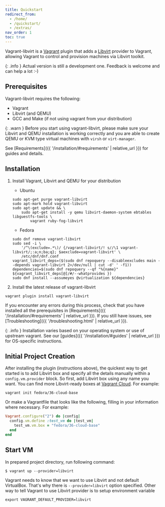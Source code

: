 ```yaml
---
title: Quickstart
redirect_from:
  - /home/
  - /quickstart/
  - /extras/
nav_order: 1
toc: true
---
```

Vagrant-libvirt is a [Vagrant](http://www.vagrantup.com) plugin that adds a
[Libvirt](http://libvirt.org) provider to Vagrant, allowing Vagrant to
control and provision machines via Libvirt toolkit.

{: .info }
Actual version is still a development one. Feedback is welcome and
can help a lot :-)

## Prerequisites

Vagrant-libvirt requires the following:

* Vagrant
* Libvirt (and QEMU)
* GCC and Make (if not using vagrant from your distribution)

{: .warn }
Before you start using vagrant-libvirt, please make sure your Libvirt
and QEMU installation is working correctly and you are able to create QEMU or
KVM type virtual machines with `virsh` or `virt-manager`.

See [Requirements]({{ '/installation/#requirements' | relative_url }}) for guides and details.

## Installation

1. Install Vagrant, Libvirt and QEMU for your distribution
   * Ubuntu

   ```
   sudo apt-get purge vagrant-libvirt
   sudo apt-mark hold vagrant-libvirt
   sudo apt-get update && \
       sudo apt-get install -y qemu libvirt-daemon-system ebtables libguestfs-tools \
           vagrant ruby-fog-libvirt
   ```

   * Fedora

   ```
   sudo dnf remove vagrant-libvirt
   sudo sed -i \
       '/^\(exclude=.*\)/ {/vagrant-libvirt/! s//\1 vagrant-libvirt/;:a;n;ba;q}; $aexclude=vagrant-libvirt' \
       /etc/dnf/dnf.conf
   vagrant_libvirt_deps=($(sudo dnf repoquery --disableexcludes main --depends vagrant-libvirt 2>/dev/null | cut -d' ' -f1))
   dependencies=$(sudo dnf repoquery --qf "%{name}" ${vagrant_libvirt_deps[@]/#/--whatprovides })
   sudo dnf install --assumeyes @virtualization ${dependencies}
   ```
2. Install the latest release of vagrant-libvirt
```
vagrant plugin install vagrant-libvirt
```

If you encounter any errors during this process, check that you have installed all the prerequisites in [Requirements]({{ '/installation/#requirements' | relative_url }}).
If you still have issues, see [Troubleshooting]({{ '/troubleshooting.html' | relative_url }}).

{: .info }
Installation varies based on your operating system or use of upstream vagrant. See our [guides]({{ '/installation/#guides' | relative_url }}) for OS-specific instructions.

## Initial Project Creation

After installing the plugin (instructions above), the quickest way to get
started is to add Libvirt box and specify all the details manually within a
`config.vm.provider` block. So first, add Libvirt box using any name you want.
You can find more Libvirt-ready boxes at
[Vagrant Cloud](https://app.vagrantup.com/boxes/search?provider=libvirt). For
example:

```shell
vagrant init fedora/36-cloud-base
```

Or make a Vagrantfile that looks like the following, filling in your
information where necessary. For example:

```ruby
Vagrant.configure("2") do |config|
  config.vm.define :test_vm do |test_vm|
    test_vm.vm.box = "fedora/36-cloud-base"
  end
end
```

## Start VM

In prepared project directory, run following command:

```shell
$ vagrant up --provider=libvirt
```

Vagrant needs to know that we want to use Libvirt and not default VirtualBox.
That's why there is `--provider=libvirt` option specified. Other way to tell
Vagrant to use Libvirt provider is to setup environment variable

```shell
export VAGRANT_DEFAULT_PROVIDER=libvirt
```
